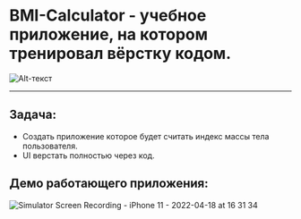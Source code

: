 # BMI-Calculator - учебное приложение, на котором тренировал вёрстку кодом.

![Alt-текст](https://camo.githubusercontent.com/467ed139385667771e9fe3da0e60ece0d4ec64128a76e8a515e57aecfddf765e/68747470733a2f2f696d672e736869656c64732e696f2f62616467652f73776966742d352d627269676874677265656e2e7376673f7374796c653d666c6174
)
____

## Задача:

+ Создать приложение которое будет считать индекс массы тела пользователя.
+ UI верстать полностью через код.

## Демо работающего приложения:

![Simulator Screen Recording - iPhone 11 - 2022-04-18 at 16 31 34](https://user-images.githubusercontent.com/61095461/163823383-406f7e44-7f05-43fd-b646-e204ca901cb9.gif)

